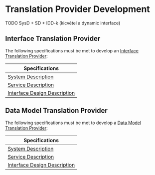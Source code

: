 # Translation Provider Development

TODO SysD + SD + IDD-k (kicvétel a dynamic interface)

## Interface Translation Provider

The following specifications must be met to develop an [Interface Translation Provider](./translation_providers.md#interface-translation-providers):

| Specifications |
| -------------- |
| [System Description](TODO) |
| [Service Description](TODO) |
| [Interface Design Description](TODO) |

## Data Model Translation Provider

The following specifications must be met to develop a [Data Model Translation Provider](./translation_providers.md#data-model-translation-providers):

| Specifications |
| -------------- |
| [System Description](TODO) |
| [Service Description](TODO) |
| [Interface Design Description](TODO) |
